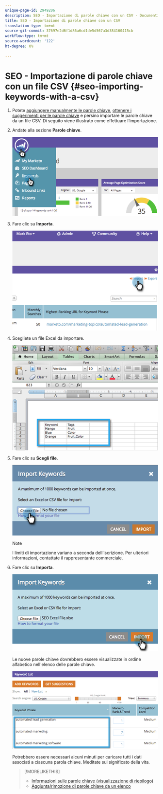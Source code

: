 ```yaml
---
unique-page-id: 2949206
description: SEO - Importazione di parole chiave con un CSV - Documenti Marketo - Documentazione prodotto
title: SEO - Importazione di parole chiave con un CSV
translation-type: tm+mt
source-git-commit: 37697e2d6f1d86a6cd1de5d567a3d384160415cb
workflow-type: tm+mt
source-wordcount: '122'
ht-degree: 0%

---
```



# SEO - Importazione di parole chiave con un file CSV {#seo-importing-keywords-with-a-csv}

1. Potete [aggiungere manualmente le parole chiave](/help/marketo/product-docs/additional-apps/seo/keywords/seo-add-keywords.md), [ottenere i suggerimenti per le parole chiave](/help/marketo/product-docs/additional-apps/seo/keywords/seo-get-suggested-keywords.md) e persino importare le parole chiave da un file CSV. Di seguito viene illustrato come effettuare l’importazione.

1. Andate alla sezione **Parole chiave**.

   ![](assets/image2014-9-18-11-3a44-3a25.png)

1. Fare clic su **Importa**.

   ![](assets/image2014-9-18-11-3a44-3a36.png)

1. Scegliete un file Excel da importare.

   ![](assets/image2014-9-18-11-3a44-3a42.png)

1. Fare clic su **Scegli file**.

   ![](assets/image2014-9-18-11-3a44-3a46.png)

   >[!NOTE]
   >
   >I limiti di importazione variano a seconda dell’iscrizione. Per ulteriori informazioni, contattate il rappresentante commerciale.

1. Fare clic su **Importa**.

   ![](assets/image2014-9-18-11-3a45-3a25.png)

   Le nuove parole chiave dovrebbero essere visualizzate in ordine alfabetico nell&#39;elenco delle parole chiave.

   ![](assets/image2014-9-18-11-3a45-3a30.png)

   Potrebbero essere necessari alcuni minuti per caricare tutti i dati associati a ciascuna parola chiave. Meditate sul significato della vita.

   >[!MORELIKETHIS]
   >
   >* [Informazioni sulle parole chiave (visualizzazione di riepilogo)](/help/marketo/product-docs/additional-apps/seo/keywords/seo-understanding-keywords.md)
   >* [Aggiunta/rimozione di parole chiave da un elenco](/help/marketo/product-docs/additional-apps/seo/keywords/seo-add-remove-keywords-from-a-list.md)

